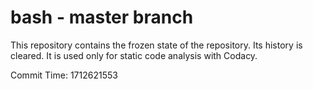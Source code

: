 # bash - master branch

This repository contains the frozen state of the repository.
Its history is cleared. It is used only for static code
analysis with Codacy.

Commit Time: 1712621553